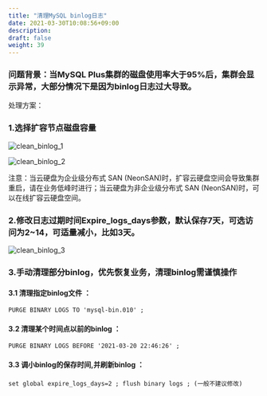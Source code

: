 ```yaml
---
title: "清理MySQL binlog日志"
date: 2021-03-30T10:08:56+09:00
description:
draft: false
weight: 39
---
```


### 问题背景：当MySQL Plus集群的磁盘使用率大于95%后，集群会显示异常，大部分情况下是因为binlog日志过大导致。

处理方案：

### 1.选择扩容节点磁盘容量

![clean_binlog_1](/database/mysql/_images/clean_binlog_1.png)

![clean_binlog_2](/database/mysql/_images/clean_binlog_2.png)

注意：当云硬盘为企业级分布式 SAN (NeonSAN)时，扩容云硬盘空间会导致集群重启，请在业务低峰时进行；当云硬盘为非企业级分布式 SAN (NeonSAN)时，可以在线扩容云硬盘空间。

### 2.修改日志过期时间Expire_logs_days参数，默认保存7天，可选访问为2~14，可适量减小，比如3天。

![clean_binlog_3](/database/mysql/_images/clean_binlog_3.png)

### 3.手动清理部分binlog，优先恢复业务，清理binlog需谨慎操作

#### 3.1 清理指定binlog文件 ：

```
PURGE BINARY LOGS TO 'mysql-bin.010' ;
```

#### 3.2 清理某个时间点以前的binlog ：

```
PURGE BINARY LOGS BEFORE '2021-03-20 22:46:26' ;
```

#### 3.3 调小binlog的保存时间,并刷新binlog ：

```
set global expire_logs_days=2 ; flush binary logs ; (一般不建议修改)
```





